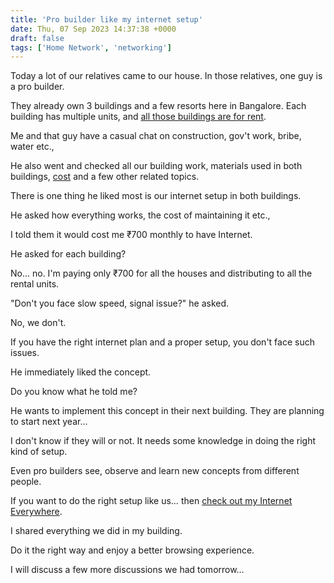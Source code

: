 ```yaml
---
title: 'Pro builder like my internet setup'
date: Thu, 07 Sep 2023 14:37:38 +0000
draft: false
tags: ['Home Network', 'networking']
---
```


Today a lot of our relatives came to our house. In those relatives, one guy is a pro builder.

They already own 3 buildings and a few resorts here in Bangalore. Each building has multiple units, and [all those buildings are for rent](https://indianlandlord.com/).

Me and that guy have a casual chat on construction, gov't work, bribe, water etc.,

He also went and checked all our building work, materials used in both buildings, [cost](https://houseconstructionguide.com/our-house-construction-expenses/) and a few other related topics.

There is one thing he liked most is our internet setup in both buildings.

He asked how everything works, the cost of maintaining it etc.,

I told them it would cost me ₹700 monthly to have Internet.

He asked for each building?

No… no. I'm paying only ₹700 for all the houses and distributing to all the rental units.

"Don't you face slow speed, signal issue?" he asked.

No, we don't.

If you have the right internet plan and a proper setup, you don't face such issues.

He immediately liked the concept.

Do you know what he told me?

He wants to implement this concept in their next building. They are planning to start next year…

I don't know if they will or not. It needs some knowledge in doing the right kind of setup.

Even pro builders see, observe and learn new concepts from different people.

If you want to do the right setup like us… then [check out my Internet Everywhere](https://houseconstructionguide.com/internet-everywhere/).

I shared everything we did in my building.

Do it the right way and enjoy a better browsing experience.

I will discuss a few more discussions we had tomorrow…